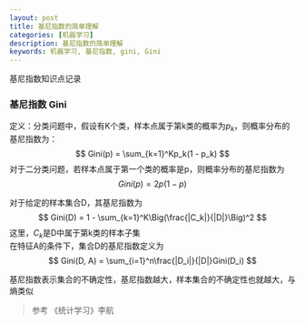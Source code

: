 ```yaml
---
layout: post
title: 基尼指数的简单理解
categories: [机器学习]
description: 基尼指数的简单理解
keywords: 机器学习, 基尼指数, gini, Gini
---
```


基尼指数知识点记录

### 基尼指数 Gini
定义：分类问题中，假设有K个类，样本点属于第k类的概率为$p_k$，则概率分布的基尼指数为：
$$ Gini(p) = \sum_{k=1}^Kp_k(1 - p_k) $$
对于二分类问题，若样本点属于第一个类的概率是p，则概率分布的基尼指数为
$$ Gini(p) = 2p(1 - p) $$

对于给定的样本集合D，其基尼指数为
$$ Gini(D) = 1 - \sum_{k=1}^K\Big(\frac{|C_k|}{|D|}\Big)^2 $$
这里，$C_k$是D中属于第k类的样本子集  
在特征A的条件下，集合D的基尼指数定义为
$$ Gini(D, A) = \sum_{i=1}^n\frac{|D_i|}{|D|}Gini(D_i) $$

基尼指数表示集合的不确定性，基尼指数越大，样本集合的不确定性也就越大，与熵类似

> 参考 《统计学习》李航